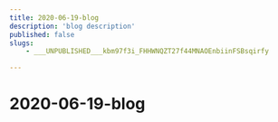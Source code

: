```yaml
---
title: 2020-06-19-blog
description: 'blog description'
published: false
slugs:
    - ___UNPUBLISHED___kbm97f3i_FHHWNQZT27f44MNAOEnbiinFSBsqirfy

---
```

# 2020-06-19-blog
